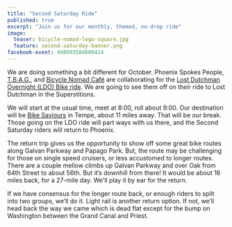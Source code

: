 ```yaml
---
title: "Second Saturday Ride"
published: true
excerpt: "Join us for our monthly, themed, no-drop ride"
image:
  teaser: bicycle-nomad-logo-square.jpg
  feature: second-saturday-banner.png
facebook-event: 490993584609414
---
```


We are doing something a bit different for October. Phoenix Spokes People, [T.B.A.G.](http://biketempe.org), and [Bicycle Nomad Café](http://www.thevelo.com/cafe.html) are collaborating for the [Lost Dutchman Overnight (LDO) Bike ride](/events/2017-10-14-lost-dutchman-overnight-ride/). We are going to see them off on their ride to Lost Dutchman in the Superstitions.

We will start at the usual time, meet at 8:00, roll about 9:00. Our destination will be [Bike Saviours](http://www.bikesaviours.org/) in Tempe, about 11 miles away. That will be our break. Those going on the LDO ride will part ways with us there, and the Second Saturday riders will return to Phoenix.

The return trip gives us the opportunity to show off some great bike routes along Galvan Parkway and Papago Park. But, the route may be challenging for those on single speed cruisers, or less accustomed to longer routes. There are a couple mellow climbs up Galvan Parkway and over Oak from 64th Street to about 56th. But it’s downhill from there! It would be about 16 miles back, for a 27-mile day. We'll play it by ear for the return.

If we have consensus for the longer route back, or enough riders to split into two groups, we’ll do it. Light rail is another return option. If not, we’ll head back the way we came which is dead flat except for the bump on Washington between the Grand Canal and Priest.
